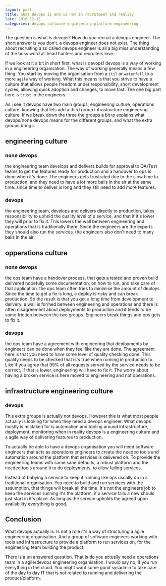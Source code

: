 ```yaml
---
layout: post
title: what devops is and is not in recrutment and reality
late: 2016-12-11
categories: devops software-engineering platform-engineering
---
```


The question is what is devops? How do you recruit a devops engineer. The short answer is you don't. a devops engineer does not exist. The thing about recruiting a so called devops engineer is all a big miss understanding of the buss word all head hunters and recruiters love.

If we look at it a bit in short first, what is devops! devops is a way of working in a engineering organisation. The way of working generally means a few thing. You start by moving the organisation from a `itil` or `waterfall` to a more `agile` way of working. What this means is that you strive to have a culture that allows people freedom under responsibility, short development cycles, allowing quick adoption and changes, to move fast. The one big part here is `trust` in the engineers.

As i see it devops have two main groups, engineering culture, operations culture. knowing that lets add a third group infrastructure engineering culture. If we break down the three the groups a bit to explains what devops/none devops means for the different groups, and what the extra groups brings. 

## engineering culture
### none devops
the engineering team develops and delivers builds for approval to QA/Test teams to get the features ready for production and a handover to ops is done when it's done. The engineers gets frustrated due to the slow time to production, and they need to have a lot more balls in the air at the same time. since time to deliver is long and they still need to add more features.
### devops
the engineering team, develops and delivers directly to production, takes responsibility to uphold the quality level of a service, and that if it's lower they will prior to fix it. This lowers the wall between engineering and operations that is traditionally there. Since the engineers are the experts they should also run the services. the engineers also don't need to many balls in the air.

## opperations culture
### none devops 
the ops team have a handover process, that gets a tested and proven build delivered hopefully some documentation, on how to run, and take care of that application. the ops team often tries to minimise the amount of deploys. Since the time to get a fix is long, a deploy is risky and can break production. So the result is that you get a long time from development to delivery. a wall is formed between engineering and operations and there is often disagreement about deployments to production and it tends to be some friction between the two groups. Engineers break things and ops gets to fix it.
### devops
the ops team have a agreement with engineering that deployments by engineers can be done when they feel like they are done. The agreement here is that you need to have some level of quality checking done. This quality needs to be checked that is's true when running in production to. Like if you agree that 99% of all requests served by the service needs to be correct, if that is lower. engineering will have to fix it. The worry about having a broken service is here moved to engineering and not operations.

## infrastructure engineering culture
### devops
This extra groups is actually not devops. However this is what most people actually is looking for when they need a devops engineer. What devops mostly is mistaken for is automation and tooling around infrastructure, deployment, monitoring when in reality devops is a engineering culture and a agile way of delivering features to production.

To actually be able to have a devops organisation you will need software engineers that acts as operations engineers to create the needed tools and automation around the platform that services is delivered on. To provide the engineering teams with some sane defaults, a robust platform and the needed tools around it to do deployments, to allow failing services.

Instead of babying a service to keep it running like ops usually do in a traditional organisation. You need to build and run services with the assumption, that things will break all the time. It's not the engineers job to keep the services running it's the platform. if a service fails a new should just start in it's place. As long as the service upholds the agreed upon availability everything is good.

## Conclusion
What devops actually is. Is not a role it's a way of structuring a agile engineering organisation. And a group of software engineers working with tools and infrastructure to provide a platform to run services on, for the engineering team building the product. 

There is a un answered question. That is do you actually need a operations team in a agile/devops engineering organisation. I would say no, if you run everything in the cloud. You might want some good sysadmin to take care of the day to day IT that is not related to running and delivering the product/platform.

